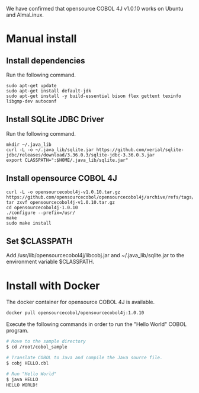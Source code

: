 We have confirmed that opensource COBOL 4J v1.0.10 works on Ubuntu and AlmaLinux.  

# Manual install

## Install dependencies

Run the following command.

```
sudo apt-get update
sudo apt-get install default-jdk
sudo apt-get install -y build-essential bison flex gettext texinfo libgmp-dev autoconf
```

## Install SQLite JDBC Driver

Run the following command.
```
mkdir ~/.java_lib
curl -L -o ~/.java_lib/sqlite.jar https://github.com/xerial/sqlite-jdbc/releases/download/3.36.0.3/sqlite-jdbc-3.36.0.3.jar
export CLASSPATH=":$HOME/.java_lib/sqlite.jar"
```

## Install opensource COBOL 4J

```
curl -L -o opensourcecobol4j-v1.0.10.tar.gz https://github.com/opensourcecobol/opensourcecobol4j/archive/refs/tags/v1.0.10.tar.gz
tar zxvf opensourcecobol4j-v1.0.10.tar.gz
cd opensourcecobol4j-1.0.10
./configure --prefix=/usr/
make
sudo make install
```

## Set $CLASSPATH

Add /usr/lib/opensourcecobol4j/libcobj.jar and ~/.java_lib/sqlite.jar to the environment variable $CLASSPATH.

# Install with Docker


The docker container for opensource COBOL 4J is available.

```bash
docker pull opensourcecobol/opensourcecobol4j:1.0.10
```

Execute the following commands in order to run the "Hello World" COBOL program.

``` bash
# Move to the sample directory
$ cd /root/cobol_sample

# Translate COBOL to Java and compile the Java source file.
$ cobj HELLO.cbl

# Run "Hello World"
$ java HELLO
HELLO WORLD!
```